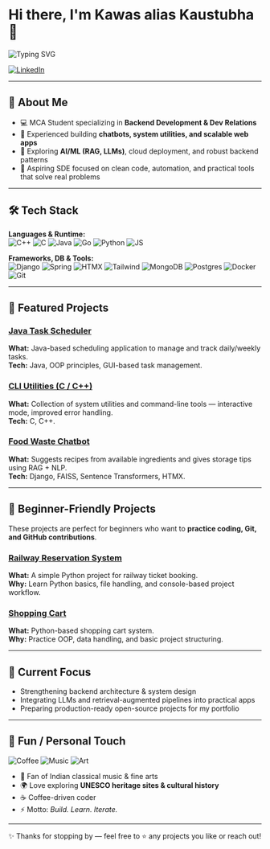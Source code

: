 
# Hi there, I'm Kawas alias Kaustubha 👋
![Typing SVG](https://readme-typing-svg.demolab.com?font=Fira%20Code&size=28&pause=2000&color=F7DF1E&width=700&height=50&lines=Ideater%3F+Problem+Solver;Backend+Developer;Building+scalable+systems+%E2%9A%A1)

[![LinkedIn](https://img.shields.io/badge/LinkedIn-Connect-blue?logo=linkedin)](https://www.linkedin.com/in/YOUR-LINKEDIN)  

---

## 🚀 About Me
- 💻 MCA Student specializing in **Backend Development & Dev Relations**  
- 🔧 Experienced building **chatbots, system utilities, and scalable web apps**  
- 🌱 Exploring **AI/ML (RAG, LLMs)**, cloud deployment, and robust backend patterns  
- 🎯 Aspiring SDE focused on clean code, automation, and practical tools that solve real problems  

---

## 🛠️ Tech Stack

**Languages & Runtime:**  
![C++](https://img.shields.io/badge/C%2B%2B-00599C?style=flat&logo=cplusplus&logoColor=white) ![C](https://img.shields.io/badge/C-00599C?style=flat&logo=c&logoColor=white) ![Java](https://img.shields.io/badge/Java-ED8B00?style=flat&logo=openjdk&logoColor=white) ![Go](https://img.shields.io/badge/Go-00ADD8?style=flat&logo=go&logoColor=white) ![Python](https://img.shields.io/badge/Python-3776AB?style=flat&logo=python&logoColor=white) ![JS](https://img.shields.io/badge/JavaScript-F7DF1E?style=flat&logo=javascript&logoColor=black)

**Frameworks, DB & Tools:**  
![Django](https://img.shields.io/badge/Django-092E20?style=flat&logo=django&logoColor=white) ![Spring](https://img.shields.io/badge/Spring-6DB33F?style=flat&logo=spring&logoColor=white) ![HTMX](https://img.shields.io/badge/HTMX-3366CC?style=flat&logo=htmx&logoColor=white) ![Tailwind](https://img.shields.io/badge/Tailwind_CSS-38B2AC?style=flat&logo=tailwind-css&logoColor=white) ![MongoDB](https://img.shields.io/badge/MongoDB-4EA94B?style=flat&logo=mongodb&logoColor=white) ![Postgres](https://img.shields.io/badge/PostgreSQL-316192?style=flat&logo=postgresql&logoColor=white) ![Docker](https://img.shields.io/badge/Docker-2496ED?style=flat&logo=docker&logoColor=white) ![Git](https://img.shields.io/badge/Git-F05032?style=flat&logo=git&logoColor=white)

---

## 📌 Featured Projects

### [Java Task Scheduler](https://github.com/kawas8516/Taskscheduler)  
**What:** Java-based scheduling application to manage and track daily/weekly tasks.  
**Tech:** Java, OOP principles, GUI-based task management.  

### [CLI Utilities (C / C++)](https://github.com/kawas8516/CLI-Utilities)  
**What:** Collection of system utilities and command-line tools — interactive mode, improved error handling.  
**Tech:** C, C++.  

### [Food Waste Chatbot](https://github.com/kawas8516/Food-Waste-Chatbot)  
**What:** Suggests recipes from available ingredients and gives storage tips using RAG + NLP.  
**Tech:** Django, FAISS, Sentence Transformers, HTMX.  

---

## 🌱 Beginner-Friendly Projects

These projects are perfect for beginners who want to **practice coding, Git, and GitHub contributions**.

### [Railway Reservation System](https://github.com/kawas8516/Railway-Reservation-System)  
**What:** A simple Python project for railway ticket booking.  
**Why:** Learn Python basics, file handling, and console-based project workflow.

### [Shopping Cart](https://github.com/kawas8516/shopping-cart)  
**What:** Python-based shopping cart system.  
**Why:** Practice OOP, data handling, and basic project structuring.

---

## 🎯 Current Focus
- Strengthening backend architecture & system design  
- Integrating LLMs and retrieval-augmented pipelines into practical apps  
- Preparing production-ready open-source projects for my portfolio  

---

## 🎉 Fun / Personal Touch
![Coffee](https://img.shields.io/badge/Coffee-☕-brown?style=flat-square) ![Music](https://img.shields.io/badge/Music-🎵-purple?style=flat-square) ![Art](https://img.shields.io/badge/Art-🎨-orange?style=flat-square)

- 🎵 Fan of Indian classical music & fine arts
- 🌍 Love exploring **UNESCO heritage sites & cultural history**
- ☕ Coffee-driven coder  
- ⚡ Motto: *Build. Learn. Iterate.*  

---

✨ Thanks for stopping by — feel free to ⭐ any projects you like or reach out!
